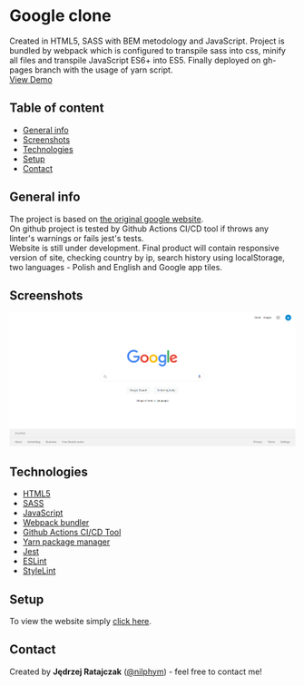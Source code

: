 # Google clone
Created in HTML5, SASS with BEM metodology and JavaScript. Project is bundled by webpack which is configured to transpile sass into css, minify all files and transpile JavaScript ES6+ into ES5. Finally deployed on gh-pages branch with the usage of yarn script.  
[View Demo](https://nilphym.github.io/Google-clone)


## Table of content
* [General info](#general-info)
* [Screenshots](#screenshots)
* [Technologies](#technologies)
* [Setup](#setup)
* [Contact](#contact)


## General info
The project is based on [the original google website](https://www.google.com).  
On github project is tested by Github Actions CI/CD tool if throws any linter's warnings or fails jest's tests.  
Website is still under development. Final product will contain responsive version of site, checking country by ip, search history using localStorage, two languages - Polish and English and Google app tiles.


## Screenshots
![Google clone Screen Shot](sample/sample.png)


## Technologies
* [HTML5](https://html.spec.whatwg.org)
* [SASS](https://sass-lang.com)
* [JavaScript](https://developer.mozilla.org/en-US/docs/Web/JavaScript)
* [Webpack bundler](https://webpack.js.org)
* [Github Actions CI/CD Tool](https://github.com/features/actions)
* [Yarn package manager](https://yarnpkg.com)
* [Jest](https://jestjs.io)
* [ESLint](https://eslint.org)
* [StyleLint](https://stylelint.io)


## Setup
To view the website simply [click here](https://nilphym.github.io/Google-clone).


## Contact
Created by **Jędrzej Ratajczak** ([@nilphym](https://github.com/nilphym)) - feel free to contact me!